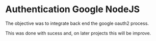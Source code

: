 # Authentication Google NodeJS

The objective was to integrate back end the google oauth2 process.

This was done with sucess and, on later projects this will be improve.